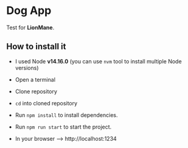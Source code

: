 # Dog App
Test for **LionMane**. 

## How to install it
- I used Node **v14.16.0** (you can use `nvm` tool to install multiple Node versions)

- Open a terminal

- Clone repository

- `cd` into cloned repository 

- Run `npm install` to install dependencies.

- Run `npm run start` to start the project.

- In your browser --> http://localhost:1234
